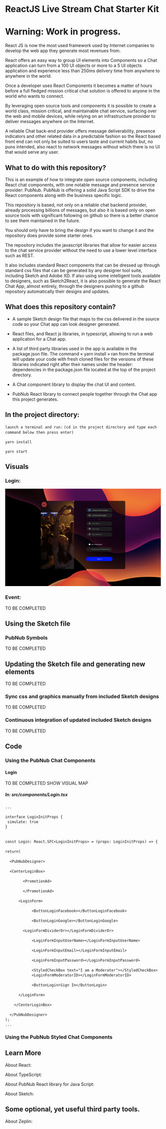 # ReactJS Live Stream Chat Starter Kit

# Warning: Work in progress.

React JS is now the most used framework used by Internet companies to develop the web app they generate most revenues from.

React offers an easy way to group UI elements into Components so a Chat application can turn from a 100 UI objects or more to a 5 UI objects application and experience less than 250ms delivery time from anywhere to anywhere in the world.

Once a developer uses React Components it becomes a matter of hours before a full fledged mission critical chat solution is offered to anyone in the world who wants to connect.

By leveraging open source tools and components it is possible to create a world class, mission critical, and maintainable chat service, surfacing over the web and mobile devices, while relying on an infrastructure provider to deliver messages anywhere on the Internet.

A reliable Chat back-end provider offers message deliverability, presence indicators and other related data in a predictable fashion so the React based front end can not only be suited to users taste and current habits but, no puns intended, also react to network messages without which there is no UI that would serve any user.

## What to do with this repository?

This is an example of how to integrate open source components, including React chat components, with one notable message and presence service provider: PubNub. PubNub is offering a solid Java Script SDK to drive the React components along with the business specific logic.

This repository is based, not only on a reliable chat backend provider, already processing billions of messages, but also it is based only on open source tools with significant following on github so there is a better chance to see them maintained in the future.

You should only have to bring the design if you want to change it and the repository does provide some starter ones.

The repository includes the javascript libraries that allow for easier access to the chat service provider without the need to use a lower level interface such as REST.

It also includes standard React components that can be dressed up through standard css files that can be generated by any designer tool suite, including Sketch and Adobe XD. If also using some intelligent tools available to designers, such as Sketch2React, it is also possible to generate the React Chat App, almost entirely, through the designers pushing to a github repository automatically their designs and updates.

## What does this repository contain?

* A sample Sketch design file that maps to the css delivered in the source code so your Chat app can look designer generated.

* React files, and React js libraries, in typescript, allowing to run a web application for a Chat app.

* A list of third party libraries used in the app is available in the package.json file. The command « yarn install » ran from the terminal will update your code with fresh cloned files for the versions of these libraries indicated right after their names under the header: dependencies in the package.json file located at the top of the project directory.

* A Chat component library to display the chat UI and content.

* PubNub React library to connect people together through the Chat app this project generates.

## In the project directory:

`launch a terminal and run:`
`(cd in the project directory and type each command below then press enter)`

`yarn install`

`yarn start`

## Visuals

### Login:

![Login screen](/src/img/ScreenshotReactAppLogin.jpg)

### Event:

TO BE COMPLETED

## Using the Sketch file

### PubNub Symbols

TO BE COMPLETED

## Updating the Sketch file and generating new elements

TO BE COMPLETED

### Sync css and graphics manually from included Sketch designs

TO BE COMPLETED

### Continuous integration of updated included Sketch designs

TO BE COMPLETED

## Code

### Using the PubNub Chat Components

#### Login
TO BE COMPLETED SHOW VISUAL MAP

##### In: src/components/Login.tsx
```
...

interface LoginInitProps {
 simulate: true
}


const Login: React.SFC<LoginInitProps> = (props: LoginInitProps) => {

return(

  <PubNubDesigner>

  <CenterLoginBox>

        <PromotionAd>

        </PromotionAd>

      <LoginForm>

            <ButtonLoginFacebook></ButtonLoginFacebook>
          
            <ButtonLoginGoogle></ButtonLoginGoogle>
         
        <LoginFormDividerOr></LoginFormDividerOr>
          
            <LoginFormInputUserName></LoginFormInputUserName>
            
            <LoginFormInputEmail></LoginFormInputEmail>
            
            <LoginFormInputPassword></LoginFormInputPassword>
            
            <StyledCheckBox text="I am a Moderator"></StyledCheckBox>
            <LoginFormModeratorID></LoginFormModeratorID>
            
            <ButtonLogin>Sign In</ButtonLogin>

      </LoginForm>

    </CenterLoginBox>

  </PubNubDesigner>
);
...
```

### Using the PubNub Styled Chat Components

## Learn More

About React:

About TypeScript:

About PubNub React library for Java Script: 

About Sketch: 

## Some optional, yet useful third party tools.

About Zeplin: